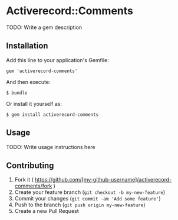 # Activerecord::Comments

TODO: Write a gem description

## Installation

Add this line to your application's Gemfile:

    gem 'activerecord-comments'

And then execute:

    $ bundle

Or install it yourself as:

    $ gem install activerecord-comments

## Usage

TODO: Write usage instructions here

## Contributing

1. Fork it ( https://github.com/[my-github-username]/activerecord-comments/fork )
2. Create your feature branch (`git checkout -b my-new-feature`)
3. Commit your changes (`git commit -am 'Add some feature'`)
4. Push to the branch (`git push origin my-new-feature`)
5. Create a new Pull Request
